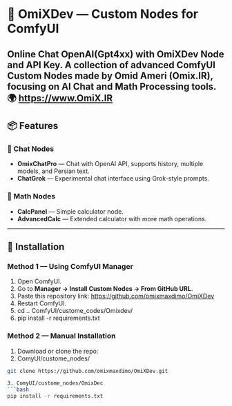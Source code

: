 # 👾 OmiXDev — Custom Nodes for ComfyUI

Online Chat OpenAI(Gpt4xx) with OmiXDev Node and API Key.
A collection of advanced **ComfyUI Custom Nodes** made by **Omid Ameri (Omix.IR)**, focusing on **AI Chat** and **Math Processing** tools.
🌍 https://www.OmiX.IR
---

## 📦 Features

### 🔹 Chat Nodes
- **OmixChatPro** — Chat with OpenAI API, supports history, multiple models, and Persian text.
- **ChatGrok** — Experimental chat interface using Grok-style prompts.

### 🔹 Math Nodes
- **CalcPanel** — Simple calculator node.
- **AdvancedCalc** — Extended calculator with more math operations.

---


## 🧰 Installation

### Method 1 — Using **ComfyUI Manager**
1. Open ComfyUI.
2. Go to **Manager → Install Custom Nodes → From GitHub URL**.
3. Paste this repository link:
		https://github.com/omixmaxdimo/OmiXDev
4. Restart ComfyUI.
5. cd .. ComfyUI/custome_codes/Omixdev/
6. pip install -r requirements.txt

   
### Method 2 — Manual Installation
1. Download or clone the repo:
2. ComyUI/custome_nodes/
```bash
git clone https://github.com/omixmaxdimo/OmiXDev.git

3. ComyUI/custome_nodes/OmixDec
```bash
pip install -r requirements.txt
